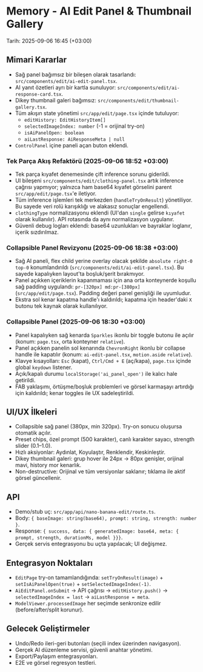 # Memory - AI Edit Panel & Thumbnail Gallery

Tarih: 2025-09-06 16:45 (+03:00)

## Mimari Kararlar
- Sağ panel bağımsız bir bileşen olarak tasarlandı: `src/components/edit/ai-edit-panel.tsx`.
- AI yanıt özetleri ayrı bir kartla sunuluyor: `src/components/edit/ai-response-card.tsx`.
- Dikey thumbnail galeri bağımsız: `src/components/edit/thumbnail-gallery.tsx`.
- Tüm akışın state yönetimi `src/app/edit/page.tsx` içinde tutuluyor:
  - `editHistory: EditHistoryItem[]`
  - `selectedImageIndex: number` (-1 = orijinal try-on)
  - `isAiPanelOpen: boolean`
  - `aiLastResponse: AiResponseMeta | null`
- `ControlPanel` içine paneli açan buton eklendi.

### Tek Parça Akış Refaktörü (2025-09-06 18:52 +03:00)
- Tek parça kıyafet denemesinde çift inference sorunu giderildi.
- UI bileşeni `src/components/edit/clothing-panel.tsx` artık inference çağrısı yapmıyor; yalnızca ham base64 kıyafet görselini parent `src/app/edit/page.tsx`'e iletiyor.
- Tüm inference işlemleri tek merkezden (`handleTryOnResult`) yönetiliyor. Bu sayede veri rolü karışıklığı ve alakasız sonuçlar engellendi.
- `clothingType` normalizasyonu eklendi (UI'dan `single` gelirse `kıyafet` olarak kullanılır). API rotasında da aynı normalizasyon uygulanır.
- Güvenli debug logları eklendi: base64 uzunlukları ve bayraklar loglanır, içerik sızdırılmaz.

### Collapsible Panel Revizyonu (2025-09-06 18:38 +03:00)
- Sağ AI paneli, flex child yerine overlay olacak şekilde `absolute right-0 top-0` konumlandırıldı (`src/components/edit/ai-edit-panel.tsx`). Bu sayede kapalıyken layout'ta boşluk/şerit bırakmıyor.
- Panel açıkken içeriklerin kapanmaması için ana orta konteynerde koşullu sağ padding uygulandı: `pr-[320px] md:pr-[380px]` (`src/app/edit/page.tsx`). Padding değeri panel genişliği ile uyumludur.
- Ekstra sol kenar kapatma handle'ı kaldırıldı; kapatma için header'daki `X` butonu tek kaynak olarak kullanılıyor.

### Collapsible Panel (2025-09-06 18:30 +03:00)
- Panel kapalıyken sağ kenarda `Sparkles` ikonlu bir toggle butonu ile açılır (konum: `page.tsx`, orta konteyner `relative`).
- Panel açıkken panelin sol kenarında `ChevronRight` ikonlu bir collapse handle ile kapatılır (konum: `ai-edit-panel.tsx`, `motion.aside` `relative`).
- Klavye kısayolları: `Esc` (kapat), `Ctrl/Cmd + E` (aç/kapa), `page.tsx` içinde global `keydown` listener.
- Açık/kapalı durumu `localStorage('ai_panel_open')` ile kalıcı hale getirildi.
- FAB yaklaşımı, örtüşme/boşluk problemleri ve görsel karmaşayı artırdığı için kaldırıldı; kenar toggles ile UX sadeleştirildi.

## UI/UX İlkeleri
- Collapsible sağ panel (380px, min 320px). Try-on sonucu oluşursa otomatik açılır.
- Preset chips, özel prompt (500 karakter), canlı karakter sayacı, strength slider (0.1–1.0).
- Hızlı aksiyonlar: Aydınlat, Koyulaştır, Renklendir, Keskinleştir.
- Dikey thumbnail galeri: grup hover ile 24px → 80px genişler, orijinal mavi, history mor kenarlık.
- Non-destructive: Orijinal ve tüm versiyonlar saklanır; tıklama ile aktif görsel güncellenir.

## API
- Demo/stub uç: `src/app/api/nano-banana-edit/route.ts`.
- Body: `{ baseImage: string(base64), prompt: string, strength: number }`.
- Response: `{ success, data: { generatedImage: base64, meta: { prompt, strength, durationMs, model }}}`.
- Gerçek servis entegrasyonu bu uçta yapılacak; UI değişmez.

## Entegrasyon Noktaları
- `EditPage` try-on tamamlandığında: `setTryOnResult(image)` + `setIsAiPanelOpen(true)` + `setSelectedImageIndex(-1)`.
- `AiEditPanel.onSubmit` → API çağrısı → `editHistory.push()` → `selectedImageIndex = last` → `aiLastResponse = meta`.
- `ModelViewer.processedImage` her seçimde senkronize edilir (before/after/split korunur).

## Gelecek Geliştirmeler
- Undo/Redo ileri-geri butonları (seçili index üzerinden navigasyon).
- Gerçek AI düzenleme servisi, güvenli anahtar yönetimi.
- Export/Paylaşım entegrasyonları.
- E2E ve görsel regresyon testleri.
